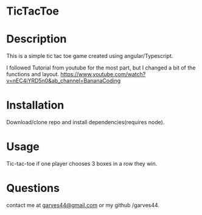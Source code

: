 # TicTacToe

# Description

This is a simple tic tac toe game created using angular/Typescript.

I followed Tutorial from youtube for the most part, but I changed a bit of the functions and layout.
https://www.youtube.com/watch?v=nEC4iYRD5n0&ab_channel=BananaCoding


# Installation

Download/clone repo and install dependencies(requires node).

# Usage

Tic-tac-toe if one player chooses 3 boxes in a row they win.

# Questions

contact me at garves44@gmail.com
or my github /garves44.



